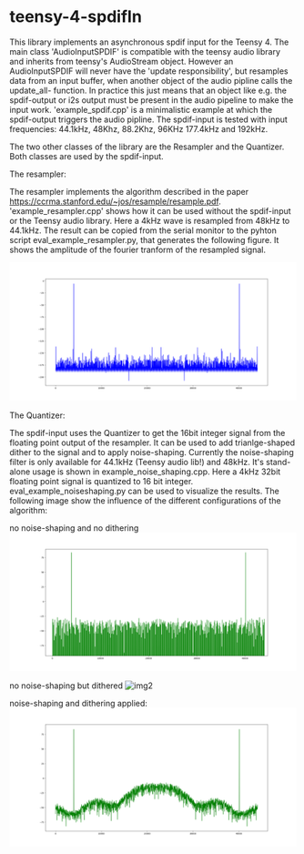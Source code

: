 # teensy-4-spdifIn
This library implements an asynchronous spdif input for the Teensy 4. The main class 'AudioInputSPDIF' is compatible with the teensy audio library and inherits from teensy's AudioStream object. However an AudioInputSPDIF will never have the 'update responsibility', but resamples data from an input buffer, when another object of the audio pipline calls the update_all- function. In practice this just means that an object like e.g. the spdif-output or i2s output must be present in the audio pipeline to make the input work. 'example_spdif.cpp' is a minimalistic example at which the spdif-output triggers the audio pipline. The spdif-input is tested with input frequencies: 44.1kHz, 48Khz, 88.2Khz, 96KHz 177.4kHz and 192kHz. 

The two other classes of the library are the Resampler and the Quantizer. Both classes are used by the spdif-input.

The resampler:

The resampler implements the algorithm described in the paper https://ccrma.stanford.edu/~jos/resample/resample.pdf. 'example_resampler.cpp' shows how it can be used without the spdif-input or the Teensy audio library. Here a 4kHz wave is resampled from 48kHz to 44.1kHz. The result can be copied from the serial monitor to the pyhton script eval_example_resampler.py, that generates the following figure. It shows the amplitude of the fourier tranform of the resampled signal.

![img0](https://github.com/alex6679/teensy-4-spdifIn/blob/master/imgs/4kHz_resampled.png)

The Quantizer:

The spdif-input uses the Quantizer to get the 16bit integer signal from the floating point output of the resampler. It can be used to add trianlge-shaped dither to the signal and to apply noise-shaping. Currently the noise-shaping filter is only available for 44.1kHz (Teensy audio lib!) and 48kHz. It's stand-alone usage is shown in example_noise_shaping.cpp. Here a 4kHz 32bit floating point signal is quantized to 16 bit integer. eval_example_noiseshaping.py can be used to visualize the results. The following image show the influence of the different configurations of the algorithm:

no noise-shaping and no dithering
![img1](https://github.com/alex6679/teensy-4-spdifIn/blob/master/imgs/noiseShapingOff_ditherOff.png)


no noise-shaping but dithered
![img2](https://github.com/alex6679/teensy-4-spdifIn/tree/master/imgsnoiseShapingOff_ditherOn.png)


noise-shaping and dithering applied:
![img3](https://github.com/alex6679/teensy-4-spdifIn/blob/master/imgs/noiseShapingOn_ditherOn.png)
